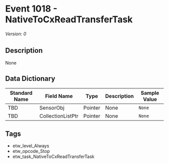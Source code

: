# Event 1018 - NativeToCxReadTransferTask
###### Version: 0

## Description
None

## Data Dictionary
|Standard Name|Field Name|Type|Description|Sample Value|
|---|---|---|---|---|
|TBD|SensorObj|Pointer|None|`None`|
|TBD|CollectionListPtr|Pointer|None|`None`|

## Tags
* etw_level_Always
* etw_opcode_Stop
* etw_task_NativeToCxReadTransferTask